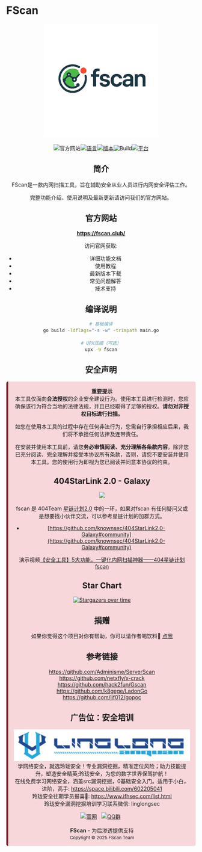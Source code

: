 # FScan

<div align="center">   <img src="image/gpt-4o/final.png" alt="FScan Logo" width="300px"/>   <br><br>
<img src="https://img.shields.io/badge/官方网站-FScan.club-blue?style=for-the-badge&logo=firefox&logoColor=white" alt="官方网站"></a><a href="#"><img src="https://img.shields.io/badge/语言-Go-00ADD8?style=for-the-badge&logo=go&logoColor=white" alt="语言"></a><a href="#"><img src="https://img.shields.io/badge/版本-2.0.0-red?style=for-the-badge" alt="版本"></a><img src="https://img.shields.io/badge/build-passing-brightgreen?style=for-the-badge&logo=github-actions" alt="Build"></a><a href="#"><img src="https://img.shields.io/badge/支持-Windows|Linux|MacOS-lightgrey?style=for-the-badge&logo=windows" alt="平台"></a>


## 简介

FScan是一款内网扫描工具，旨在辅助安全从业人员进行内网安全评估工作。

完整功能介绍、使用说明及最新更新请访问我们的官方网站。

## 官方网站

**https://fscan.club/**

访问官网获取:

- 详细功能文档
- 使用教程
- 最新版本下载
- 常见问题解答
- 技术支持

## 编译说明

```bash
# 基础编译
go build -ldflags="-s -w" -trimpath main.go

# UPX压缩（可选）
upx -9 fscan
```

## 安全声明

<div style="background-color: #f8d7da; padding: 15px; border-radius: 5px; border-left: 5px solid #842029;"> <b>重要提示</b><br> 本工具仅面向<b>合法授权</b>的企业安全建设行为。使用本工具进行检测时，您应确保该行为符合当地的法律法规，并且已经取得了足够的授权。<b>请勿对非授权目标进行扫描。</b>

如您在使用本工具的过程中存在任何非法行为，您需自行承担相应后果，我们将不承担任何法律及连带责任。

在安装并使用本工具前，请您<b>务必审慎阅读、充分理解各条款内容</b>。除非您已充分阅读、完全理解并接受本协议所有条款，否则，请您不要安装并使用本工具。您的使用行为即视为您已阅读并同意本协议的约束。

## 404StarLink 2.0 - Galaxy
![](https://github.com/knownsec/404StarLink-Project/raw/master/logo.png)

fscan 是 404Team [星链计划2.0](https://github.com/knownsec/404StarLink2.0-Galaxy) 中的一环，如果对fscan 有任何疑问又或是想要找小伙伴交流，可以参考星链计划的加群方式。

- [https://github.com/knownsec/404StarLink2.0-Galaxy#community](https://github.com/knownsec/404StarLink2.0-Galaxy#community)

演示视频[【安全工具】5大功能，一键化内网扫描神器——404星链计划fscan](https://www.bilibili.com/video/BV1Cv4y1R72M)

## Star Chart
[![Stargazers over time](https://starchart.cc/shadow1ng/fscan.svg)](https://starchart.cc/shadow1ng/fscan)

## 捐赠
 如果你觉得这个项目对你有帮助，你可以请作者喝饮料🍹 [点我](image/sponsor.png)

## 参考链接

https://github.com/Adminisme/ServerScan  
https://github.com/netxfly/x-crack  
https://github.com/hack2fun/Gscan  
https://github.com/k8gege/LadonGo   
https://github.com/jjf012/gopoc

## 广告位：安全培训

![img.png](image/5.png)
学网络安全，就选玲珑安全！专业漏洞挖掘，精准定位风险；助力技能提升，塑造安全精英;玲珑安全，为您的数字世界保驾护航！  
在线免费学习网络安全，涵盖src漏洞挖掘，0基础安全入门。适用于小白，进阶，高手: https://space.bilibili.com/602205041  
玲珑安全往期学员报喜🎉: https://www.ifhsec.com/list.html  
玲珑安全漏洞挖掘培训学习联系微信: linglongsec

<div align="center">   <a href="https://fscan.club"><img src="https://img.shields.io/badge/官方网站-fscan.club-blue?style=social&logo=world&logoColor=black" alt="官网"></a>&nbsp;&nbsp;   <a href="#"><img src="https://img.shields.io/badge/QQ群-12345678-blue?style=social&logo=tencentqq&logoColor=black" alt="QQ群"></a>&nbsp;&nbsp;   </div> <br> <div align="center">   <b>FScan</b> - 为后渗透提供支持   <br>   <small>Copyright © 2025 FScan Team</small> </div>
